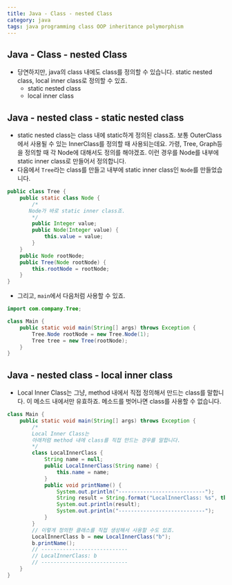 ```yaml
---
title: Java - Class - nested Class
category: java
tags: java programming class OOP inheritance polymorphism
---
```


## Java - Class - nested Class

- 당연하지만, java의 class 내에도 class를 정의할 수 있습니다. static nested class, local inner class로 정의할 수 있죠.
  - static nested class
  - local inner class 

## Java - nested class - static nested class

- static nested class는 class 내에 static하게 정의된 class죠. 보통 OuterClass에서 사용될 수 있는 InnerClass를 정의할 때 사용되는데요. 가령, Tree, Graph등을 정의할 때 각 Node에 대해서도 정의를 해야겠죠. 이런 경우를 Node를 내부에 static inner class로 만들어서 정의합니다.
- 다음에서 `Tree`라는 class를 만들고 내부에 static inner class인 `Node`를 만들었습니다.

```java
public class Tree {
    public static class Node {
        /*
       Node가 바로 static inner class죠.
        */
        public Integer value;
        public Node(Integer value) {
            this.value = value;
        }
    }
    public Node rootNode;
    public Tree(Node rootNode) {
        this.rootNode = rootNode;
    }
}
```

- 그리고, `main`에서 다음처럼 사용할 수 있죠.

```java
import com.company.Tree;

class Main {
    public static void main(String[] args) throws Exception {
        Tree.Node rootNode = new Tree.Node(1);
        Tree tree = new Tree(rootNode);
    }
}
```

## Java - nested class - local inner class

- Local Inner Class는 그냥, method 내에서 직접 정의해서 만드는 class를 말합니다. 이 메소드 내에서만 유효하죠. 메소드를 벗어나면 class를 사용할 수 없습니다.

```java
class Main {
    public static void main(String[] args) throws Exception {
        /*
        Local Inner Class는 
        아래처럼 method 내에 class를 직접 만드는 경우를 말합니다.
        */
        class LocalInnerClass {
            String name = null;
            public LocalInnerClass(String name) {
                this.name = name;
            }
            public void printName() {
                System.out.println("----------------------------");
                String result = String.format("LocalInnerClass: %s", this.name);
                System.out.println(result);
                System.out.println("----------------------------");
            }
        }
        // 이렇게 정의한 클래스를 직접 생성해서 사용할 수도 있죠.
        LocalInnerClass b = new LocalInnerClass("b");
        b.printName();
        // ----------------------------
        // LocalInnerClass: b
        // ----------------------------
    }
}
```
